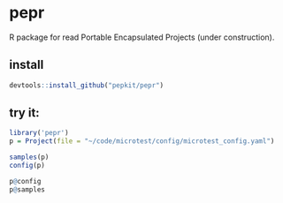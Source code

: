 # pepr

R package for read Portable Encapsulated Projects (under construction).


## install

```R
devtools::install_github("pepkit/pepr")
```

## try it:

```R
library('pepr')
p = Project(file = "~/code/microtest/config/microtest_config.yaml")

samples(p)
config(p)

p@config
p@samples
```
